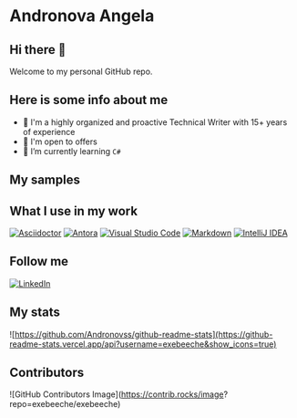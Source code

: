 # Andronova Angela

## Hi there 👋

Welcome to my personal GitHub repo.

## Here is some info about me

- 🔭 I'm a highly organized and proactive Technical Writer with 15+ years of 
  experience
- 🌱 I'm open to offers
- 🤔 I’m currently learning `C#`

## My samples

## What I use in my work

[![Asciidoctor](https://img.shields.io/badge/-asciidoctor-276A9C?style=for-the-badge&logo=asciidoctor)](https://asciidoctor.org/) [![Antora](https://img.shields.io/badge/-antora-D84E1F?style=for-the-badge&logo=antora)](https://antora.org/) [![Visual Studio Code](https://img.shields.io/badge/-visual--studio--code-2C2C32?style=for-the-badge&logo=visual-studio-code)](https://code.visualstudio.com/) [![Markdown](https://img.shields.io/badge/Markdown-000000?style=for-the-badge&logo=markdown&logoColor=white)](https://www.markdownguide.org/) [![IntelliJ IDEA](https://img.shields.io/badge/IntelliJ_IDEA-000000.svg?style=for-the-badge&logo=intellij-idea&logoColor=white)](https://www.jetbrains.com/idea/)

## Follow me

[![LinkedIn](https://img.shields.io/badge/-linkedin-2C5EBE?style=for-the-badge&logo=linkedin)](https://www.linkedin.com/in/anzhelika-andronova/?locale=en_US)

## My stats

![https://github.com/Andronovss/github-readme-stats](https://github-readme-stats.vercel.app/api?username=exebeeche&show_icons=true)

## Contributors

![GitHub Contributors Image](https://contrib.rocks/image?
repo=exebeeche/exebeeche)

